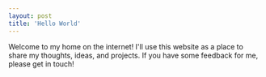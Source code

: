 ```yaml
---
layout: post
title: 'Hello World'
---
```


Welcome to my home on the internet! I'll use this website as a place to share my thoughts, ideas, and projects. If you have some feedback for me, please get in touch!

